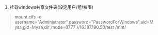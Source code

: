 1. 挂载windows共享文件夹(设定用户/组/权限)
> mount.cifs -o username="Administrator",password="PasswordForWindows",uid=Mysa,gid=Mysa,dir_mode=0777 //16.187.190.50/test /mnt/
